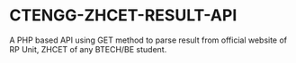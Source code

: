 # CTENGG-ZHCET-RESULT-API
A PHP based API using GET method to parse result from official website of RP Unit, ZHCET of any BTECH/BE student.
